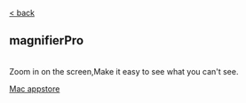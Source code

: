 [< back](../)

## magnifierPro
<br>Zoom in on the screen,Make it easy to see what you can't see.


[Mac appstore](macappstores://apps.apple.com/us/app/id000000?mt=12)

